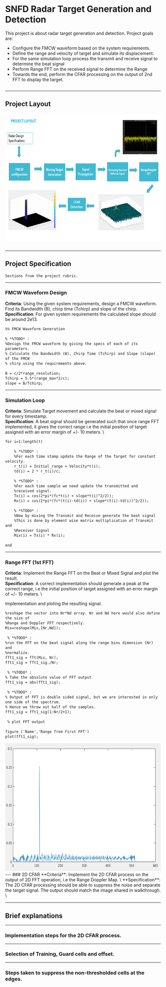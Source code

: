 # SNFD Radar Target Generation and Detection

This project is about radar target generation and detection. 
Project goals are:
 * Configure the FMCW waveform based on the system requirements.
 * Define the range and velocity of target and simulate its displacement.
 * For the same simulation loop process the transmit and receive signal to determine the beat signal
 * Perform Range FFT on the received signal to determine the Range
 * Towards the end, perform the CFAR processing on the output of 2nd FFT to display the target.
 ```

 ```
---

## Project Layout

<img src="img/project_layout.png" width="779" height="414" />

```

```
---  

## Project Specification
```
Sections from the project rubric.
```
---
### FMCW Waveform Design
**Criteria**: Using the given system requirements, design a FMCW waveform. Find its Bandwidth (B), chirp time (Tchirp) and slope of the chirp. \
**Specification**: For given system requirements the calculated slope should be around 2e13.
```
%% FMCW Waveform Generation

% *%TODO* :
%Design the FMCW waveform by giving the specs of each of its parameters.
% Calculate the Bandwidth (B), Chirp Time (Tchirp) and Slope (slope) of the FMCW
% chirp using the requirements above.

B = c/2*range_resolution;
Tchirp = 5.5*(range_max*2/c);
slope = B/Tchirp;
```
---
### Simulation Loop
**Criteria**: Simulate Target movement and calculate the beat or mixed signal for every timestamp. \
**Specification**: A beat signal should be generated such that once range FFT implemented, it gives the correct range i.e the initial position of target assigned with an error margin of +/- 10 meters. \
```
for i=1:length(t)         

    % *%TODO* :
    %For each time stamp update the Range of the Target for constant velocity. 
    r_t(i) = Initial_range + Velocity*t(i);
    td(i) = 2 * r_t(i)/c;
    
    % *%TODO* :
    %For each time sample we need update the transmitted and
    %received signal. 
    Tx(i) = cos(2*pi*(fc*t(i) + slope*t(i)^2/2));
    Rx(i) = cos(2*pi*(fc*(t(i)-td(i)) + slope*(t(i)-td(i))^2/2));
    
    % *%TODO* :
    %Now by mixing the Transmit and Receive generate the beat signal
    %This is done by element wise matrix multiplication of Transmit and
    %Receiver Signal
    Mix(i) = Tx(i) * Rx(i);
    
end
```
---
### Range FFT (1st FFT)
**Criteria**: Implement the Range FFT on the Beat or Mixed Signal and plot the result. \
**Specification**: A correct implementation should generate a peak at the correct range, i.e the
initial position of target assigned with an error margin of +/- 10 meters. \

Implementation and ploting the resulting signal.
```
%reshape the vector into Nr*Nd array. Nr and Nd here would also define the size of
%Range and Doppler FFT respectively.
Mix=reshape(Mix,[Nr,Nd]);

 % *%TODO* :
%run the FFT on the beat signal along the range bins dimension (Nr) and
%normalize.
fft1_sig = fft(Mix, Nr);
fft1_sig = fft1_sig./Nr;

 % *%TODO* :
% Take the absolute value of FFT output
fft1_sig = abs(fft1_sig);

 % *%TODO* :
% Output of FFT is double sided signal, but we are interested in only one side of the spectrum.
% Hence we throw out half of the samples.
fft1_sig = fft1_sig(1:Nr/2+1);

 % plot FFT output 

figure ('Name','Range from First FFT')
plot(fft1_sig);
```
<img src="img/fft1.png" width="779" height="414" />
---
### 2D CFAR
**Criteria**: Implement the 2D CFAR process on the output of 2D FFT operation, i.e the Range Doppler Map. \
**Specification**: The 2D CFAR processing should be able to suppress the noise and separate the target signal. The output should match the image shared in walkthrough. \

---
## Brief explanations
---
### Implementation steps for the 2D CFAR process.

---
### Selection of Training, Guard cells and offset.

---
### Steps taken to suppress the non-thresholded cells at the edges.



